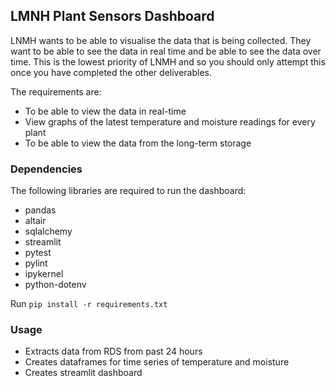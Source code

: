 ## LMNH Plant Sensors Dashboard


LNMH wants to be able to visualise the data that is being collected. They want to be able to see the data in real time and be able to see the data over time.
This is the lowest priority of LNMH and so you should only attempt this once you have completed the other deliverables.

The requirements are:

- To be able to view the data in real-time
- View graphs of the latest temperature and moisture readings for every plant
- To be able to view the data from the long-term storage


### Dependencies

The following libraries are required to run the dashboard:

- pandas
- altair
- sqlalchemy
- streamlit
- pytest
- pylint
- ipykernel
- python-dotenv

Run `pip install -r requirements.txt`

### Usage

- Extracts data from RDS from past 24 hours
- Creates dataframes for time series of temperature and moisture
- Creates streamlit dashboard
